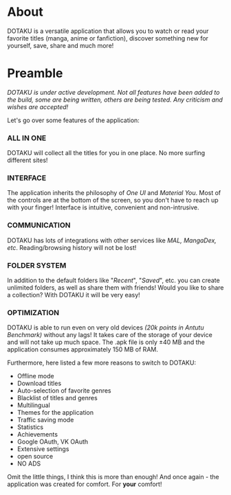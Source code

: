 # About
DOTAKU is a versatile application that allows you to watch or read your favorite titles (manga, anime or fanfiction), discover something new for yourself, save, share and much more!

# Preamble
*DOTAKU is under active development. Not all features have been added to the build, some are being written, others are being tested. Any criticism and wishes are accepted!*

Let's go over some features of the application:

### ALL IN ONE
DOTAKU will collect all the titles for you in one place.  No more surfing different sites!

### INTERFACE
The application inherits the philosophy of *One UI* and *Material You*. Most of the controls are at the bottom of the screen, so you don't have to reach up with your finger! Interface is intuitive, convenient and non-intrusive.

### COMMUNICATION
DOTAKU has lots of integrations with other services like *MAL, MangaDex, etc*.  Reading/browsing history will not be lost!

### FOLDER SYSTEM
In addition to the default folders like "*Recent*", "*Saved*", etc. you can create unlimited folders, as well as share them with friends!  Would you like to share a collection?  With DOTAKU it will be very easy!

### OPTIMIZATION
DOTAKU is able to run even on very old devices *(20k points in Antutu Benchmark)* without any lags!  It takes care of the storage of your device and will not take up much space.  The .apk file is only ±40 MB and the application consumes approximately 150 MB of RAM.

Furthermore, here listed a few more reasons to switch to DOTAKU:
 - Offline mode
 - Download titles
 - Auto-selection of favorite genres
 - Blacklist of titles and genres
 - Multilingual
 - Themes for the application
 - Traffic saving mode
 - Statistics
 - Achievements
 - Google OAuth, VK OAuth
 - Extensive settings
 - open source
 - NO ADS

Omit the little things, I think this is more than enough!  And once again - the application was created for comfort.  For **your** comfort!
